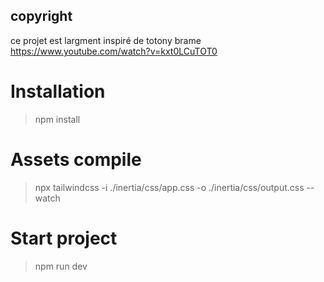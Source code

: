 ## copyright
ce projet est largment inspiré de totony brame https://www.youtube.com/watch?v=kxt0LCuTOT0

# Installation

> npm install

# Assets compile

> npx tailwindcss -i ./inertia/css/app.css -o ./inertia/css/output.css --watch

# Start project

> npm run dev
